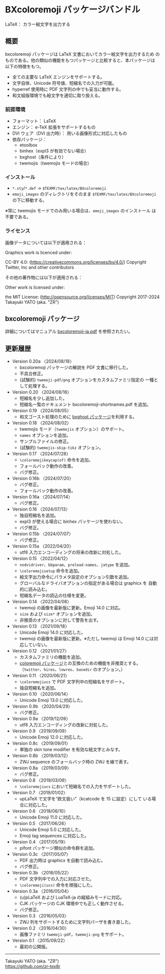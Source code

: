 BXcoloremoji パッケージバンドル
===============================

LaTeX： カラー絵文字を出力する

概要
----

bxcoloremoji パッケージは LaTeX 文書においてカラー絵文字を出力するため
のものである。他の類似の機能をもつパッケージと比較すると、本パッケージは
以下の特徴をもつ。

  * 全ての主要な LaTeX エンジンをサポートする。
  * 文字自体、Unicode 符号値、短縮名での入力が可能。
  * hyperref 使用時に PDF 文字列の中でも妥当に動作する。
  * 和文組版環境でも絵文字を適切に取り扱える。

### 前提環境

  * フォーマット： LaTeX
  * エンジン： e-TeX 拡張をサポートするもの
  * DVI ウェア（DVI 出力時）： 用いる画像形式に対応したもの
  * 依存パッケージ：
      - etoolbox
      - binhex（expl3 が有効でない場合）
      - bxghost（条件により）
      - twemojis（twemojis モードの場合）

### インストール

  - `*.sty`/`*.def` → `$TEXMF/tex/latex/BXcoloremoji`
  - `emoji_images` のディレクトリをそのまま
    `$TEXMF/tex/latex/BXcoloremoji` の下に移動する。

※常に twemojis モードでのみ用いる場合は、`emoji_images` のインストール
は不要である。

### ライセンス

画像データについては以下が適用される：

Graphics work is licenced under:

CC-BY 4.0: (https://creativecommons.org/licenses/by/4.0/)
Copyright Twitter, Inc and other contributors

その他の著作物には以下が適用される：

Other work is licensed under:

the MIT License: (http://opensource.org/licenses/MIT)
Copyright 2017-2024 Takayuki YATO (aka. "ZR")


bxcoloremoji パッケージ
-----------------------

詳細についてはマニュアル [bxcoloremoji-ja.pdf] を参照されたい。

[bxcoloremoji-ja.pdf]: bxcoloremoji-ja.pdf


更新履歴
--------

  * Version 0.20a 〈2024/08/18〉
      - bxcoloremoji パッケージの解説を PDF 文書に移行した。
      - 不具合修正。
      - (試験的) `twemoji-pdf/png` オプションをカスタムファミリ指定の
        一種として処理する。
  * Version 0.20  〈2024/08/16〉
      - 短縮名を少し追加した。
      - 短縮名一覧のドキュメント bxcoloremoji-shortnames.pdf を追加。
  * Version 0.19  〈2024/08/05〉
      - 和文ゴースト処理のために [bxghost パッケージ]を利用する。
  * Version 0.18  〈2024/08/02〉
      - twemojis モード（`twemojis` オプション）のサポート。
      - `names` オプションを追加。
      - サンプルファイルの修正。
      - (試験的) `twemojis-skip-tikz` オプション。
  * Version 0.17  〈2024/07/28〉
      - `\coloremojikeycap(of)` 命令を追加。
      - フォールバック動作の改善。
      - バグ修正。
  * Version 0.16b 〈2024/07/20〉
      - バグ修正。
      - フォールバック動作の改善。
  * Version 0.16a 〈2024/07/14〉
      - バグ修正。
  * Version 0.16  〈2024/07/13〉
      - 独自短縮名を追加。
      - expl3 が使える場合に binhex パッケージを使わない。
      - バグ修正。
  * Version 0.15b 〈2024/07/07〉
      - バグ修正。
  * Version 0.15a 〈2022/04/20〉
      - utf8 入力エンコーディングの将来の改新に対処した。
  * Version 0.15 〈2022/04/12〉
      - `nodvidriver`、`bbparam`、`preload-names`、`jatype` を追加。
      - `\coloremojisetup` 命令を追加。
      - 絵文字出力命令にパラメタ設定のオプション引数を追加。
      - グローバルなドライバオプションの指定がある場合は graphicx を
        自動的に読み込む。
      - 短縮名データの読込の仕様を変更。
  * Version 0.14 〈2022/04/08〉
      - twemoji の画像を最新版に更新。Emoji 14.0 に対応。
      - `size` および `size*` オプションを追加。
      - 非推奨のオプションに対して警告を出す。
  * Version 0.13 〈2021/09/18〉
      - Unicode Emoji 14.0 に対応した。
      - twemoji の画像を最新版に更新。※ただし twemoji は Emoji 14.0
        には対応していない。
  * Version 0.12 〈2021/01/27〉
      - カスタムファミリの機能を追加。
      - [coloremoji パッケージ]との互換のための機能を非推奨とする。
        （`twitter`、`hires`、`lowres`、`basedir` のオプション。）
  * Version 0.11 〈2020/06/21〉
      - `\coloremojiucs` で PDF 文字列中の短縮名をサポート。
      - 独自短縮名を追加。
  * Version 0.10 〈2020/06/14〉
      - Unicode Emoji 13.0 に対応した。
  * Version 0.9b 〈2020/04/29〉
      - バグ修正。
  * Version 0.9a 〈2019/12/09〉
      - utf8 入力エンコーディングの改新に対処した。
  * Version 0.9  〈2019/09/09〉
      - Unicode Emoji 12.0 に対応した。
  * Version 0.8c 〈2019/09/01〉
      - 単独の skin tone modifier を有効な絵文字とみなす。
  * Version 0.8b 〈2019/03/12〉
      - ZWJ sequence のフォールバック時の ZWJ を線で表す。
  * Version 0.8a 〈2019/03/09〉
      - バグ修正。
  * Version 0.8  〈2019/03/09〉
      - `\coloremojiucs` において短縮名での入力をサポートした。
  * Version 0.7  〈2019/01/02〉
      - upLaTeX で文字を“欧文扱い”（kcatcode を 15 に設定）にして
        いる場合に対応した。
  * Version 0.6  〈2018/06/10〉
      - Unicode Emoji 11.0 に対応した。
  * Version 0.5  〈2017/06/26〉
      - Unicode Emoji 5.0 に対応した。
      - Emoji tag sequences に対応した。
  * Version 0.4  〈2017/05/19〉
      - pifont パッケージ類似の命令群を追加。
  * Version 0.3c 〈2017/05/07〉
      - PDF 出力時は graphicx を自動で読み込む。
      - バグ修正。
  * Version 0.3b 〈2016/05/22〉
      - PDF 文字列中での入力に対応させた。
      - `\coloremoji(ucs)` 命令を頑強にした。
  * Version 0.3a 〈2016/05/04〉
      - (u)pLaTeX および LuaTeX-ja の縦組みモードに対応。
      - CJK パッケージの CJK 環境中でも正しく動作させる。
      - バグ修正。
  * Version 0.3  〈2016/05/03〉
      - ZWJ 列をサポートするために文字列パーザを書き直した。
  * Version 0.2  〈2016/04/30〉
      - 画像ファミリ `twemoji-pdf`，`twemoji-png` をサポート。
  * Version 0.1  〈2015/09/22〉
      - 最初の公開版。

[bxghost パッケージ]: https://ctan.org/pkg/bxghost
[coloremoji パッケージ]: https://github.com/doraTeX/coloremoji

--------------------
Takayuki YATO (aka. "ZR")  
https://github.com/zr-tex8r
